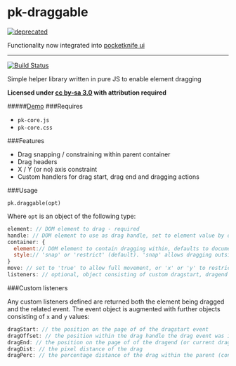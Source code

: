 pk-draggable
========
[![deprecated](http://badges.github.io/stability-badges/dist/deprecated.svg)](https://github.com/sw4/pocketknife) 

Functionality now integrated into [pocketknife ui](https://github.com/sw4/pocketknife)

--------------


[![Build Status](https://travis-ci.org/sw4/pk-draggable.svg?branch=master)](https://travis-ci.org/sw4/pk-draggable)

Simple helper library written in pure JS to enable element dragging


**Licensed under [cc by-sa 3.0](http://creativecommons.org/licenses/by-sa/3.0/) with attribution required**

#####[Demo](http://sw4.github.io/pk-modal)
###Requires

- `pk-core.js`
- `pk-core.css`

###Features

- Drag snapping / constraining within parent container
- Drag headers
- X / Y (or no) axis constraint
- Custom handlers for drag start, drag end and dragging actions

###Usage

`pk.draggable(opt)`

Where `opt` is an object of the following type:

```javascript
element: // DOM element to drag - required
handle: // DOM element to use as drag handle, set to element value by default
container: {
  element:// DOM element to contain dragging within, defaults to document.body
  style:// 'snap' or 'restrict' (default). 'snap' allows dragging outside the container and snapping back on mouseup, 'restrict' prevents dragging outside the container boundaries
}
move: // set to 'true' to allow full movement, or 'x' or 'y' to restrict on an axis, false by default
listeners: // optional, object consisting of custom dragstart, dragend and dragging functions to call on action
```


###Custom listeners

Any custom listeners defined are returned both the element being dragged and the related event. The event object is augmented with further objects consisting of `x` and `y` values:

```javascript
dragStart: // the position on the page of of the dragstart event
dragOffset: // the position within the drag handle the drag event was initiated at
dragEnd: // the position on the page of of the dragend (or current drag) event
dragDist: // the pixel distance of the drag
dragPerc: // the percentage distance of the drag within the parent (constrain) element
```
